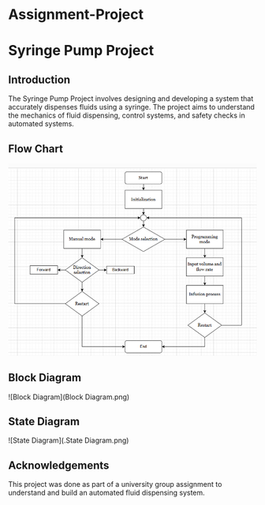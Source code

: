 # Assignment-Project
# Syringe Pump Project

## Introduction
The Syringe Pump Project involves designing and developing a system that accurately dispenses fluids using a syringe. The project aims to understand the mechanics of fluid dispensing, control systems, and safety checks in automated systems.

## Flow Chart
![Flow Chart](Flowchart.png)

## Block Diagram
![Block Diagram](Block Diagram.png)

## State Diagram
![State Diagram](.State Diagram.png)

## Acknowledgements
This project was done as part of a university group assignment to understand and build an automated fluid dispensing system.
